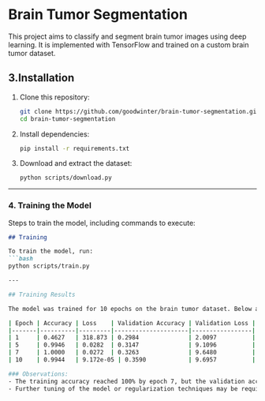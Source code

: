 # Brain Tumor Segmentation

This project aims to classify and segment brain tumor images using deep learning. 
It is implemented with TensorFlow and trained on a custom brain tumor dataset.




## 3.Installation

1. Clone this repository:
   ```bash
   git clone https://github.com/goodwinter/brain-tumor-segmentation.git
   cd brain-tumor-segmentation
   
2. Install dependencies:
   ```bash
   pip install -r requirements.txt

4. Download and extract the dataset:
   ```bash
   python scripts/download.py

---

### 4. **Training the Model**
Steps to train the model, including commands to execute:

```markdown
## Training

To train the model, run:
```bash
python scripts/train.py

---

## Training Results

The model was trained for 10 epochs on the brain tumor dataset. Below are the results:

| Epoch | Accuracy | Loss    | Validation Accuracy | Validation Loss |
|-------|----------|---------|---------------------|-----------------|
| 1     | 0.4627   | 318.873 | 0.2984              | 2.0097          |
| 5     | 0.9946   | 0.0282  | 0.3147              | 9.1096          |
| 7     | 1.0000   | 0.0272  | 0.3263              | 9.6480          |
| 10    | 0.9944   | 9.172e-05 | 0.3590            | 9.6957          |

### Observations:
- The training accuracy reached 100% by epoch 7, but the validation accuracy remained low (~36%), indicating potential overfitting.
- Further tuning of the model or regularization techniques may be required to improve validation performance.

